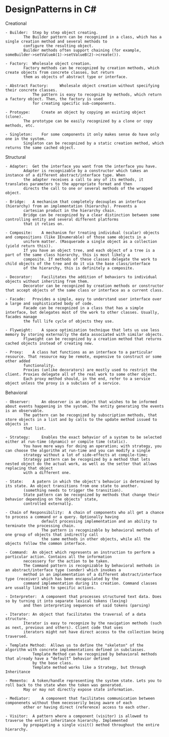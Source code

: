 # DesignPatterns in C#

Creational

	- Builder:	Step by step object creating.
			The Builder pattern can be recognized in a class, which has a single creation method and several methods to 
			configure the resulting object. 
			Builder methods often support chaining (for example, someBuilder->setValueA(1)->setValueB(2)->create()).

	- Factory:	Wholesale object creation.
			Factory methods can be recognized by creation methods, which create objects from concrete classes, but return 
			them as objects of abstract type or interface.

	- Abstract Factory: 	Wholesale object creation without specifying their concrete classes.
				The pattern is easy to recognize by methods, which return a factory object. Then, the factory is used 
				for creating specific sub-components.

	- Protoype: 	Create an object by copying an existing object (clone).
			The prototype can be easily recognized by a clone or copy methods, etc.

	- Singleton:	For some components it only makes sense do have only one in the system.
			Singleton can be recognized by a static creation method, which returns the same cached object.


Structural

	- Adapter:	Get the interface you want from the interface you have.
			Adapter is recognizable by a constructor which takes an instance of a different abstract/interface type. When 
			the adapter receives a call to any of its methods, it translates parameters to the appropriate format and then 
			directs the call to one or several methods of the wrapped object.

	- Bridge:	A mechanism that completely decouples an interface (hierarchy) from an implementation (hierarchy). Prevents a 
			cartesian product in the hierarchy chain.
			Bridge can be recognized by a clear distinction between some controlling entity and several different platforms 
			that it relies on.

	- Composite: 	A mechanism for treating individual (scalar) objects and compositions (like IEnumerable) of those same objects in a 
			uniform matter. (Masquerade a single object as a collection (yield return this)).
			If you have an object tree, and each object of a tree is a part of the same class hierarchy, this is most likely a 
			composite. If methods of these classes delegate the work to child objects of the tree and do it via the base class/interface 
			of the hierarchy, this is definitely a composite.

	- Decorator:	Facilitates the addition of behaviors to individual objects without inheriting from them.
			Decorator can be recognized by creation methods or constructor that accept objects of the same class or interface as a current class.

	- Facade:	Provides a simple, easy to understand user interface over a large and sophisticated body of code.
			Facade can be recognized in a class that has a simple interface, but delegates most of the work to other classes. Usually, facades manage 
			the full life cycle of objects they use.

	- Flyweight:	A space optimization technique that lets us use less memory by storing externally the data associated with similar objects.
			Flyweight can be recognized by a creation method that returns cached objects instead of creating new.

	- Proxy:	A class hat functions as an interface to a particular resource. That resource may be remote, expensive to construct or some other added 
			functionality.
			Proxies (unlike decorators) are mostly used to restrict the client. Proxies delegate all of the real work to some other object. 
			Each proxy method should, in the end, refer to a service object unless the proxy is a subclass of a service.

Behavioral

	- Observer: 	An observer is an object that wishes to be informed about events happening in the system. The entity generating the events is an observable.
			The pattern can be recognized by subscription methods, that store objects in a list and by calls to the update method issued to objects in 
			that list.

	- Strategy: 	Enables the exact behavior of a system to be selected either at run-time (dynamic) or compile time (static).
			You have more ways for doing an operation; with strategy, you can choose the algorithm at run-time and you can modify a single 
			strategy without a lot of side-effects at compile-time;
			Strategy pattern can be recognized by a method that lets nested object do the actual work, as well as the setter that allows replacing that object 
			with a different one.

	- State:	A patern in which the object's behavior is determined by its state. An object transitions from one state to another.
			(something needs to trigger the transition).
			State pattern can be recognized by methods that change their behavior depending on the objects’ state, 
			controlled externally.

	- Chain of Responsibility:	A chain of components who all get a chance to process a command or a query. Optionally having 
					default processing implementation and an ability to terminate the processing chain.
					The pattern is recognizable by behavioral methods of one group of objects that indirectly call 
					the same methods in other objects, while all the objects follow the common interface.

	- Command:	An object which represents an instruction to perform a particular action. Contains all the information
			neccessery for the action to be taken.
			The Command pattern is recognizable by behavioral methods in an abstract/interface type (sender) which invokes a 
			method in an implementation of a different abstract/interface type (receiver) which has been encapsulated by the 
			command implementation during its creation. Command classes are usually limited to specific actions.

	- Interpreter:	A component that processes structured text data. Does so by turning it into separate lexical tokens (lexing)
			and then interpreting sequences of said tokens (parsing)

	- Iterator:	An object that facilitates the traversal of a data structure.
			Iterator is easy to recognize by the navigation methods (such as next, previous and others). Client code that uses 
			iterators might not have direct access to the collection being traversed.

	- Template Method:	Allows us to define the "skeleton" of the algorithm with concrete implementations defined in subclasses.
				Template Method can be recognized by behavioral methods that already have a “default” behavior defined 
				by the base class.
				Template method works like a Strategy, but through Inheritance  

	- Memento:	A token/handle representing the system state. Lets you to roll back to the state when the token was generated.
			May or may not directly expose state information.

	- Mediator: 	A component that facilitates communication between componenets without them necesserily being aware of each
			other or having direct (reference) access to each other.

	- Visitor:	A pattern where a component (visitor) is allowed to traverse the entire inheritance hierarchy. Implemented
			by propagating a single visit() method throughout the entire hierarchy.
